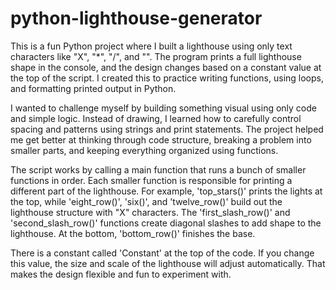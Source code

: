 # python-lighthouse-generator

This is a fun Python project where I built a lighthouse using only text characters like "X", "*", "/", and "\". The program prints a full lighthouse shape in the console, and the design changes based on a constant value at the top of the script. I created this to practice writing functions, using loops, and formatting printed output in Python.

I wanted to challenge myself by building something visual using only code and simple logic. Instead of drawing, I learned how to carefully control spacing and patterns using strings and print statements. The project helped me get better at thinking through code structure, breaking a problem into smaller parts, and keeping everything organized using functions.

The script works by calling a main function that runs a bunch of smaller functions in order. Each smaller function is responsible for printing a different part of the lighthouse. For example, 'top_stars()' prints the lights at the top, while 'eight_row()', 'six()', and 'twelve_row()' build out the lighthouse structure with "X" characters. The 'first_slash_row()' and 'second_slash_row()' functions create diagonal slashes to add shape to the lighthouse. At the bottom, 'bottom_row()' finishes the base.

There is a constant called 'Constant' at the top of the code. If you change this value, the size and scale of the lighthouse will adjust automatically. That makes the design flexible and fun to experiment with.
